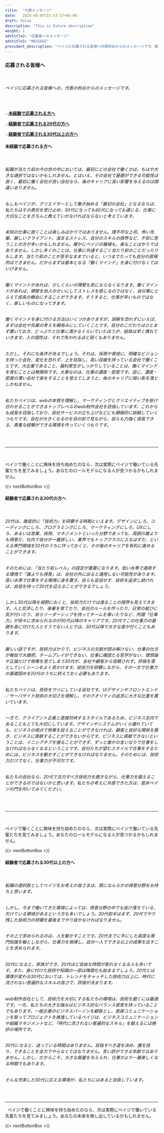 ```yaml
---
title:  "代表メッセージ"
date:   2020-08-05T15:53:27+06:00
draft: false
description: "This is Future description"
weight: 1
advtitle2: "応募者へのメッセージ"
advtitle3: "MESSAGE"
president_description: "ベイジに応募される皆様へ代表枌谷からのメッセージです。新卒、20代、30代以上の方に向けて、私たちの想いをお伝えします。"
---
```


### **応募される皆様へ**
&nbsp;
###### ベイジに応募される皆様への、代表の枌谷からのメッセージです。
&nbsp;

![Image Not Available](../../ico_arw_page_anchor.webp)[**未経験で応募される方へ**](#未経験で応募される方へ)

![Image Not Available](../../ico_arw_page_anchor.webp)[**経験者で応募される20代の方へ**](#経験者で応募される20代の方へ)

![Image Not Available](../../ico_arw_page_anchor.webp)[**経験者で応募される30代以上の方へ**](#経験者で応募される30代以上の方へ)

#### **未経験で応募される方へ**
&nbsp;
###### 転職が当たり前の今の世の中においては、最初にどの会社で働くかは、もはや大きな選択ではないかもしれません。とはいえ、その会社で基礎ができる可能性は高く、最初に働く会社が良い会社なら、後のキャリアに良い影響を与えるのは間違いありません。
###### もしもベイジが、クリエイターとして働き始める「最初の会社」となるならば、私たちはその責任を受け止め、30代になっても40代になっても通じる、仕事に大切なことをきちんと教えていかなければならないと考えています。
###### 未知の仕事に就くことは楽しみばかりではありません。理不尽な上司、怖い先輩、厳しいクライアント、溜まるストレス、自分のスキルの限界など、不安に思うことの方が多いかもしれません。確かにベイジの職場も、楽なことばかりではありません。しかし多くのことは、仕事に共通するごく当たり前のことだったりもします。当たり前のことが苦手なままでいると、いつまでたっても自分の居場所はできません。だからまずは基本となる「働くマインド」を身に付けなくてはいけません。
###### 働くマインドがあれば、少しくらいの障壁も気にならなくなります。働くマインドがあれば、障壁を他人のせいにしてストレスを感じるのではなく、自分事にとらえて成長の機会にすることができます。そうすると、仕事が辛いものではなく、楽しいものになってきます。
###### 働くマインドを身に付ける方法はいくつかありますが、誤解を恐れずにいえば、まずは会社や先輩の考えを鵜呑みにしていくことです。自分のこだわりはひとまず置いておき、どっぷりと仕事に漬かるぐらいでいたほうが、結局は早く慣れていきます。人の個性は、それで失われるほど弱くもありません。
###### ただし、それにも条件があるでしょう。それは、採用や育成に、明確なビジョンを持った会社、変化を恐れず、上を目指し、高い目線を持っている会社で働くことです。大企業であること、福利厚生がしっかりしていることは、働くマインドを育むこととは無関係です。大事なのは、仕事の濃度・密度です。逆に、濃度・密度の薄い会社で楽をすることを覚えてしまうと、後のキャリアに暗い影を落としかねません。
###### 私たちベイジは、webの本質を理解し、マーケティングとクリエイティブを掛け合わせることができるトップレベルのweb制作会社を目指しています。これからも成長を目指しており、自社サービスの立ち上げなどにも積極的に挑戦していくつもりです。会社が大きくなるのを目の前で見ながら、自らも力強く成長できる、貴重な経験ができる環境を作っていくつもりです。

&nbsp; 

---
&nbsp;

ベイジで働くことに興味を持ち始めたのなら、次は実際にベイジで働いている先輩たちを見てみましょう。あなたのロールモデルになる人が見つかるかもしれません。

<!-- # &nbsp; &nbsp; &nbsp; &nbsp; &nbsp; &nbsp; &nbsp; &nbsp; &nbsp; box here -->
{{< nextButtonBox >}}


#### **経験者で応募される20代の方へ**
&nbsp;
###### 20代は、徹底的に「技術力」を研鑚する時期といえます。デザインにしろ、コーディングにしろ、プログラミングにしろ、マーケティングにしろ、UXにしろ、あるいは営業、採用、マネジメントといった分野であっても、周囲の誰よりも得意だ、社内で自分が一番詳しい、業界でもトップクラスに入るはずだ、といえる専門領域を20代のうちに作っておくと、その後のキャリアを有利に進めることができます。

###### そのためには、「当たり前レベル」の設定が重要になります。低い水準で通用する環境で「誰よりも得意」は、会社の外に出ると通用しない可能性があります。高い水準で仕事をする環境に身を置き、自らも妥協せず、技術を追求し続ければ、自信を持って30代を迎えることができるでしょう。

###### しかし30代以降を視野におくと、技術力だけでは渡ることの限界も見えてきます。人と交渉したり、後輩を育てたり、会社のルールを作ったり、日常の綻びに気が付いたり、自らリーダーシップを持ってチームを導いたりなど、所謂「仕事力」が徐々に求められるのが30代以降のキャリアです。20代でこの仕事力の基礎を身に付けた人とそうでない人とでは、30代以降で大きな差が付くこともあります。

###### 厳しい話ですが、技術力ばかりで、ビジネスの文脈が読み解けない、仕事の仕方が稚拙で大雑把、チームプレイができない、仕事に確固たる哲学がない、理想論や正論だけで物事を見てしまう30代が、会社や顧客から信頼されず、評価を落としていくシーンをよく見かけます。技術力を研鑽しながら、その一方で仕事力の基礎固めを20代のうちに終えておく必要もあります。

###### 私たちベイジは、技術をウリにしている会社です。UIデザインやフロントエンド／サーバサイド技術の大切さを理解し、そのクオリティの追求に大きな比重を置いています。

###### 一方で、クライアント企業と直接対峙するスタイルであるため、ビジネス志向であることもとても大切にしています。デザインやシステムがいくら優れていても、ビジネスの視点で物事を捉えることができなければ、顧客と良好な関係を築き、ビジネスに貢献することができないからです。ビジネスに貢献できないということは、イニシアチブを握ることができず、ずっと誰かの言いなりで仕事をしなければならなくなるということです。自分たちが望むスタイルで仕事をするためには、ビジネスを動かすことができなければなりません。そのためには、技術力だけでなく、仕事力が不可欠です。

###### 私たちの会社なら、20代で注力すべき技術力を磨きながら、仕事力を鍛えることができるのではないかと思います。私たちの考えに共感できた方は、是非ベイジの門を叩いてみてください。
&nbsp;

---
&nbsp;

ベイジで働くことに興味を持ち始めたのなら、次は実際にベイジで働いている先輩たちを見てみましょう。あなたのロールモデルになる人が見つかるかもしれません。

<!-- # &nbsp; &nbsp; &nbsp; &nbsp; &nbsp; &nbsp; &nbsp; &nbsp; &nbsp; box here -->
{{< nextButtonBox >}}


#### **経験者で応募される30代以上の方へ**
&nbsp;
###### 転職の選択肢としてベイジをお考えの皆さまは、既になんらかの得意分野をお持ちと思います。

###### しかし、今まで働いてきた環境によっては、得意分野の中でも抜け落ちている、欠けている領域があるという方も多いでしょう。30代前半はまず、20代でやり残した技術力の研鑚を最後までやり抜かなければなりません。

###### その上で求められるのは、人を動かすことです。20代までに手にした高度な専門知識を軸としながら、仕事力を発揮し、自分一人でできる以上の成果を出すことを求められます。

###### 30代になると、家族ができ、20代ほど自由な時間が取れなくなる人も多いです。また、身に付けた技術や知識の一部は陳腐化も始まるでしょう。20代とは環境が変わる30代においては、トレンドをキャッチした技術力以上に、時代に流されない普遍的なスキルの高さで、評価が決まります。

###### web制作会社として、技術力を大切にする私たちの環境は、技術を磨くには最適です。一方、私たちの大きな強みはビジネス的なバランス感覚を持っていることでもあります。一般企業のビジネスパーソンを顧客とし、直接コミュニケーションを取ってプロジェクトを推進しているベイジは、ビジネスコミュニケーションや組織マネジメントなど、「時代に流されない普遍的なスキル」を鍛えるには絶好の場所です。

###### 30代になると、迷っている時間はありません。目指すべき道を決め、腹を括り、できることを全力でやらなくてはなりません。言い訳ができる年齢ではありません。しかし、だからこそ、大きな裁量を与えられ、仕事がより一層楽しくなる時期でもあります。

###### そんな充実した30代に応える環境が、私たちにはあると自負しています。
&nbsp;

---
&nbsp;
ベイジで働くことに興味を持ち始めたのなら、次は実際にベイジで働いている先輩たちを見てみましょう。あなたの未来を映し出しているかもしれません。
<!-- # &nbsp; &nbsp; &nbsp; &nbsp; &nbsp; &nbsp; &nbsp; &nbsp; &nbsp; box here -->
{{< nextButtonBox >}}
